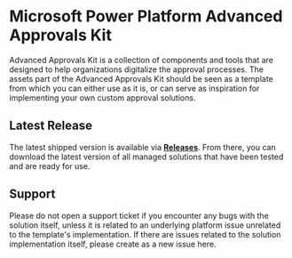 # Microsoft Power Platform Advanced Approvals Kit
Advanced Approvals Kit is a collection of components and tools that are designed to help organizations digitalize the approval processes. 
The assets part of the Advanced Approvals Kit should be seen as a template from which you can either use as it is, or can serve as inspiration for implementing your own custom approval solutions.

## Latest Release

The latest shipped version is available via **[Releases](https://github.com/microsoft/coe-starter-kit/releases)**. From there, you can download the latest version of all managed solutions that have been tested and are ready for use. 

## Support
Please do not open a support ticket if you encounter any bugs with the solution itself, unless it is related to an underlying platform issue unrelated to the template's implementation. If there are issues related to the solution implementation itself, please create as a new issue here.